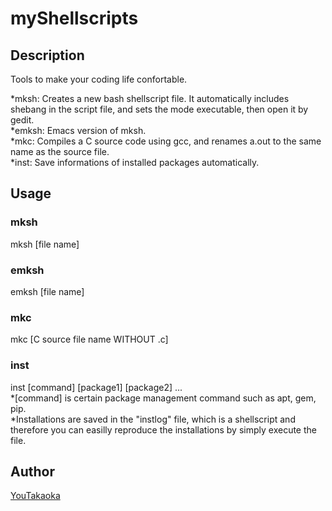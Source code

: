 # myShellscripts

## Description

Tools to make your coding life confortable.

*mksh: Creates a new bash shellscript file. It automatically includes shebang in the script file, and sets the mode executable, then open it by gedit.  
*emksh: Emacs version of mksh.  
*mkc: Compiles a C source code using gcc, and renames a.out to the same name as the source file.  
*inst: Save informations of installed packages automatically.  

## Usage

### mksh
mksh [file name]

### emksh
emksh [file name]

### mkc
mkc [C source file name WITHOUT .c]

### inst
inst [command] [package1] [package2] ...  
*[command] is certain package management command such as apt, gem, pip.  
*Installations are saved in the "instlog" file, which is a shellscript and therefore you can easilly reproduce the installations by simply execute the file.  

## Author

[YouTakaoka](https://github.com/YouTakaoka)
